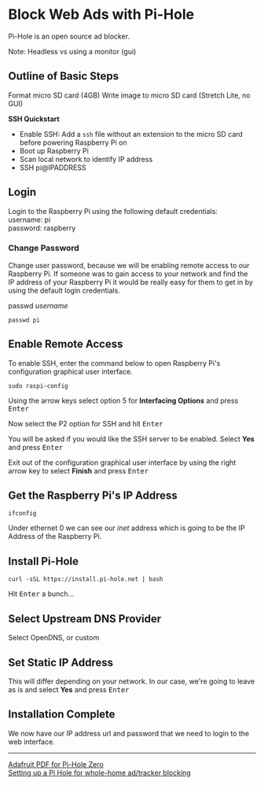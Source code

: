 # Block Web Ads with Pi-Hole

Pi-Hole is an open source ad blocker.

Note: Headless vs using a monitor (gui)

## Outline of Basic Steps
Format micro SD card (4GB)
Write image to micro SD card (Stretch Lite, no GUI)

**SSH Quickstart**
- Enable SSH: Add a `ssh` file without an extension to the micro SD card before powering Raspberry Pi on
- Boot up Raspberry Pi
- Scan local network to identify IP address
- SSH pi@IPADDRESS

## Login
Login to the Raspberry Pi using the following default credentials:  
username: pi  
password: raspberry

### Change Password
Change user password, because we will be enabling remote access to our Raspberry Pi. If someone was to gain access to your network and find the IP address of your Raspberry Pi it would be really easy for them to get in by using the default login credentials.

passwd *username*
```shell
passwd pi
```

## Enable Remote Access
To enable SSH, enter the command below to open Raspberry Pi's configuration graphical user interface.
```shell
sudo raspi-config
```
Using the arrow keys select option 5 for **Interfacing Options** and press <kbd>Enter</kbd>

Now select the P2 option for SSH and hit <kbd>Enter</kbd>

You will be asked if you would like the SSH server to be enabled. Select **Yes** and press <kbd>Enter</kbd>

Exit out of the configuration graphical user interface by using the right arrow key to select **Finish** and press <kbd>Enter</kbd>

## Get the Raspberry Pi's IP Address

```shell
ifconfig
```

Under ethernet 0 we can see our *inet* address which is going to be the IP Address of the Raspberry Pi.

## Install Pi-Hole

```shell
curl -sSL https://install.pi-hole.net | bash
```
Hit <kbd>Enter</kbd> a bunch...

## Select Upstream DNS Provider
Select OpenDNS, or custom

## Set Static IP Address
This will differ depending on your network. In our case, we're going to leave as is and select **Yes** and press <kbd>Enter</kbd>

## Installation Complete
We now have our IP address url and password that we need to login to the web interface.

---

[Adafruit PDF for Pi-Hole Zero](https://cdn-learn.adafruit.com/downloads/pdf/pi-hole-ad-blocker-with-pi-zero-w.pdf)  
[Setting up a Pi Hole for whole-home ad/tracker blocking](https://www.jeffgeerling.com/blog/2017/setting-pi-hole-whole-home-adtracker-blocking)
